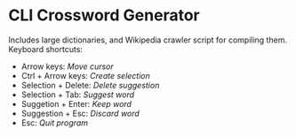 # CLI Crossword Generator
Includes large dictionaries, and Wikipedia crawler script for compiling them.
Keyboard shortcuts:
- Arrow keys: *Move cursor*
- Ctrl + Arrow keys: *Create selection*
- Selection + Delete: *Delete suggestion*
- Selection + Tab: *Suggest word*
- Suggetion + Enter: *Keep word*
- Suggestion + Esc: *Discard word*
- Esc: *Quit program*
